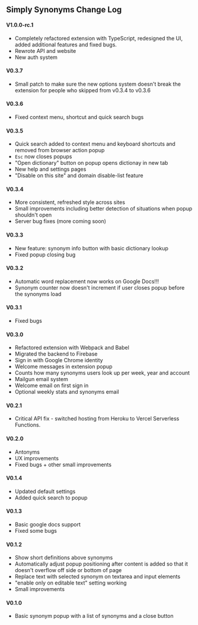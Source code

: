 ## Simply Synonyms Change Log

#### V1.0.0-rc.1

+ Completely refactored extension with TypeScript, redesigned the UI, added additional features and fixed bugs.
+ Rewrote API and website
+ New auth system

#### V0.3.7
 + Small patch to make sure the new options system doesn't break the extension for people who skipped from v0.3.4 to v0.3.6

#### V0.3.6
 + Fixed context menu, shortcut and quick search bugs

#### V0.3.5
 + Quick search added to context menu and keyboard shortcuts and removed from browser action popup
 + `Esc` now closes popups
 + "Open dictionary" button on popup opens dictionay in new tab
 + New help and settings pages
 + "Disable on this site" and domain disable-list feature

#### V0.3.4
 + More consistent, refreshed style across sites
 + Small improvements including better detection of situations when popup shouldn't open
 + Server bug fixes (more coming soon)

#### V0.3.3
 + New feature: synonym info button with basic dictionary lookup
 + Fixed popup closing bug

#### V0.3.2
 + Automatic word replacement now works on Google Docs!!!
 + Synonym counter now doesn't increment if user closes popup before the synonyms load

#### V0.3.1
 + Fixed bugs

#### V0.3.0
 + Refactored extension with Webpack and Babel
 + Migrated the backend to Firebase
 + Sign in with Google Chrome identity
 + Welcome messages in extension popup
 + Counts how many synonyms users look up per week, year and account
 + Mailgun email system
 + Welcome email on first sign in
 + Optional weekly stats and synonyms email

#### V0.2.1
 + Critical API fix - switched hosting from Heroku to Vercel Serverless Functions.

#### V0.2.0
 + Antonyms
 + UX improvements
 + Fixed bugs + other small improvements

#### V0.1.4
 + Updated default settings
 + Added quick search to popup

#### V0.1.3
 + Basic google docs support
 + Fixed some bugs

#### V0.1.2
 + Show short definitions above synonyms
 + Automatically adjust popup positioning after content is added so that it doesn't overflow off side or bottom of page
 + Replace text with selected synonym on textarea and input elements
 + "enable only on editable text" setting working
 + Small improvements

#### V0.1.0
 + Basic synonym popup with a list of synonyms and a close button
